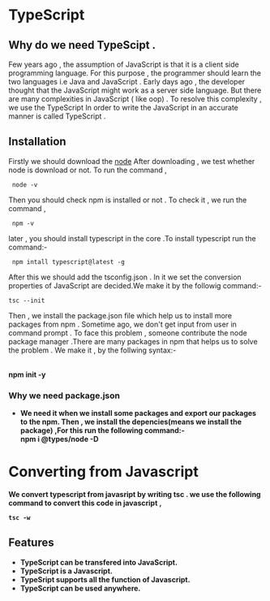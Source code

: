 # TypeScript
 ## Why do we need TypeScipt .
   Few years ago , the assumption of JavaScript is that it is a client side programming language.
   For this purpose , the programmer should learn the two languages i.e Java and JavaScript .
   Early days ago , the developer thought that the JavaScript might work as a server side language. 
   But there are  many complexities in JavaScript ( like oop) . To resolve this complexity , we use the TypeScript
   In order to write the JavaScript in an accurate manner is called TypeScript .
 ## Installation
  Firstly we should download the [node](https://nodejs.org/en/download/package-manager)
  After downloading , we test whether node is download or not. To run the command ,
     
     node -v 
  Then you should check npm is installed or not . To check it , we run the command ,
  
     npm -v 
  later , you should install typescript in the core .To  install typescript run the command:-
  
     npm intall typescript@latest -g
After this we should add the tsconfig.json . In it we set the conversion properties of  JavaScript are decided.We make it by the followig command:-

    tsc --init
Then , we install the package.json file which help us to install more packages from npm . Sometime ago, we don't get input from user in command prompt . To face this problem , someone contribute the node package manager .There are many packages in npm that helps us to solve the problem . We make it , by the follwing syntax:-

  <br><b> npm init -y

### Why we need package.json 
- We need it when we install some packages and export our packages to the npm.
Then , we install the depencies(means we install the package) ,For this run the following command:-
   <br><b> npm i @types/node -D   

# Converting from Javascript
We convert typescript from javasript by writing tsc . 
we use the following command to convert this code in javascript ,

    tsc -w
    
## Features
- TypeScript can be transfered into JavaScript.
- TypeScript is a Javascript.
- TypeSript supports all the function of Javascript.
- TypeScript can be used anywhere.  





